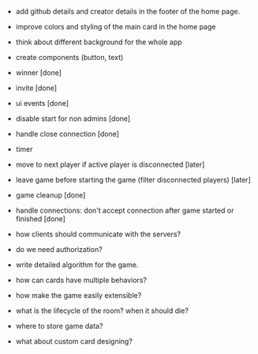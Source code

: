 - add github details and creator details in the footer of the home page.
- improve colors and styling of the main card in the home page
- think about different background for the whole app
- create components (button, text)

- winner [done]
- invite [done]
- ui events [done]
- disable start for non admins [done]
- handle close connection [done]
- timer
- move to next player if active player is disconnected [later]
- leave game before starting the game (filter disconnected players) [later]
- game cleanup [done]
- handle connections: don't accept connection after game started or finished [done]

- how clients should communicate with the servers?
- do we need authorization?
- write detailed algorithm for the game.
- how can cards have multiple behaviors?
- how make the game easily extensible?
- what is the lifecycle of the room? when it should die?
- where to store game data?
- what about custom card designing?
